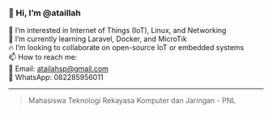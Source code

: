 ### 👋 Hi, I’m @ataillah

👀 I’m interested in Internet of Things (IoT), Linux, and Networking  
🌱 I’m currently learning Laravel, Docker, and MicroTik  
🔥 I’m looking to collaborate on open-source IoT or embedded systems  
📫 How to reach me:  
📧 Email: atailahsp@gmail.com  
📱 WhatsApp: 082285956011

---

> Mahasiswa Teknologi Rekayasa Komputer dan Jaringan - PNL
